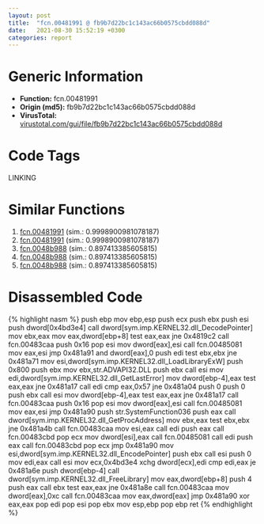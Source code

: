 ```yaml
---
layout: post
title:  "fcn.00481991 @ fb9b7d22bc1c143ac66b0575cbdd088d"
date:   2021-08-30 15:52:19 +0300
categories: report
---
```


# Generic Information
- **Function:** fcn.00481991
- **Origin (md5):** fb9b7d22bc1c143ac66b0575cbdd088d
- **VirusTotal:** [virustotal.com/gui/file/fb9b7d22bc1c143ac66b0575cbdd088d][virustotal_ref]

# Code Tags
<span class="tag" id="LINKING">LINKING</span>


# Similar Functions

1. [fcn.00481991][similar_1_ref] (sim.: 0.9998900981078187)
2. [fcn.00481991][similar_2_ref] (sim.: 0.9998900981078187)
3. [fcn.0048b988][similar_3_ref] (sim.: 0.897413385605815)
4. [fcn.0048b988][similar_4_ref] (sim.: 0.897413385605815)
5. [fcn.0048b988][similar_5_ref] (sim.: 0.897413385605815)


# Disassembled Code

{% highlight nasm %}
push ebp
mov ebp,esp
push ecx
push ebx
push esi
push dword[0x4bd3e4]
call dword[sym.imp.KERNEL32.dll_DecodePointer]
mov ebx,eax
mov eax,dword[ebp+8]
test eax,eax
jne 0x4819c2
call fcn.00483caa
push 0x16
pop esi
mov dword[eax],esi
call fcn.00485081
mov eax,esi
jmp 0x481a91
and dword[eax],0
push edi
test ebx,ebx
jne 0x481a71
mov esi,dword[sym.imp.KERNEL32.dll_LoadLibraryExW]
push 0x800
push ebx
mov ebx,str.ADVAPI32.DLL
push ebx
call esi
mov edi,dword[sym.imp.KERNEL32.dll_GetLastError]
mov dword[ebp-4],eax
test eax,eax
jne 0x481a17
call edi
cmp eax,0x57
jne 0x481a04
push 0
push 0
push ebx
call esi
mov dword[ebp-4],eax
test eax,eax
jne 0x481a17
call fcn.00483caa
push 0x16
pop esi
mov dword[eax],esi
call fcn.00485081
mov eax,esi
jmp 0x481a90
push str.SystemFunction036
push eax
call dword[sym.imp.KERNEL32.dll_GetProcAddress]
mov ebx,eax
test ebx,ebx
jne 0x481a4b
call fcn.00483caa
mov esi,eax
call edi
push eax
call fcn.00483cbd
pop ecx
mov dword[esi],eax
call fcn.00485081
call edi
push eax
call fcn.00483cbd
pop ecx
jmp 0x481a90
mov esi,dword[sym.imp.KERNEL32.dll_EncodePointer]
push ebx
call esi
push 0
mov edi,eax
call esi
mov ecx,0x4bd3e4
xchg dword[ecx],edi
cmp edi,eax
je 0x481a6e
push dword[ebp-4]
call dword[sym.imp.KERNEL32.dll_FreeLibrary]
mov eax,dword[ebp+8]
push 4
push eax
call ebx
test eax,eax
jne 0x481a8e
call fcn.00483caa
mov dword[eax],0xc
call fcn.00483caa
mov eax,dword[eax]
jmp 0x481a90
xor eax,eax
pop edi
pop esi
pop ebx
mov esp,ebp
pop ebp
ret 
{% endhighlight %}


[similar_1_ref]: /report/fcn.00481991@912f1d013a0d6151bc7a7cef6da1b2a0
[similar_2_ref]: /report/fcn.00481991@152885a790b99953ce23874f0947b7bd
[similar_3_ref]: /report/fcn.0048b988@fb9b7d22bc1c143ac66b0575cbdd088d
[similar_4_ref]: /report/fcn.0048b988@152885a790b99953ce23874f0947b7bd
[similar_5_ref]: /report/fcn.0048b988@912f1d013a0d6151bc7a7cef6da1b2a0
[virustotal_ref]: https://www.virustotal.com/gui/file/fb9b7d22bc1c143ac66b0575cbdd088d